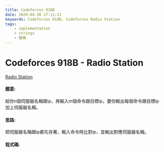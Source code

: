 ```yaml
---
title: Codeforces 918B
date: 2020-04-30 17:11:21
keywords: Codeforces 918B, Codeforces Radio Station
tags:
    - implementation
    - strings
    - 簡單
---
```

# Codeforces 918B - Radio Station
[Radio Station](https://codeforces.com/problemset/problem/918/B)

#### 題意:
給你n個伺服器名稱跟ip，再輸入m個命令跟目標ip，要你輸出每個命令跟目標ip加上伺服器名稱。
<!-- more -->
#### 思路:
把伺服器名稱跟ip都先存著，輸入命令時比對ip，並輸出對應伺服器名稱。

#### 程式碼:
<script src="https://gist.github.com/Daviswww/bf0719749e1c4f9b2a5372f84e918992.js"></script>
